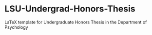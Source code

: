 # LSU-Undergrad-Honors-Thesis
LaTeX template for Undergraduate Honors Thesis in the Department of Psychology
